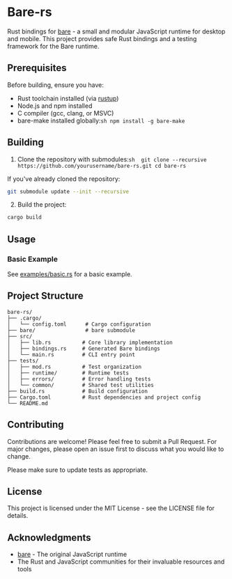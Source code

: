 # Bare-rs

Rust bindings for [bare](https://github.com/holepunchto/bare) - a small and modular JavaScript runtime for desktop and mobile. This project provides safe Rust bindings and a testing framework for the Bare runtime.

## Prerequisites

Before building, ensure you have:

- Rust toolchain installed (via [rustup](https://rustup.rs/))
- Node.js and npm installed
- C compiler (gcc, clang, or MSVC)
- bare-make installed globally:```sh
npm install -g bare-make```

## Building

1. Clone the repository with submodules:```sh 
git clone --recursive https://github.com/yourusername/bare-rs.git
cd bare-rs```

If you've already cloned the repository:
```sh
git submodule update --init --recursive
```

2. Build the project:
```sh
cargo build
```

## Usage

### Basic Example

See [examples/basic.rs](examples/basic.rs) for a basic example.

## Project Structure

```
bare-rs/
├── .cargo/
│   └── config.toml      # Cargo configuration
├── bare/                # bare submodule
├── src/
│   ├── lib.rs          # Core library implementation
│   ├── bindings.rs     # Generated Bare bindings
│   └── main.rs         # CLI entry point
├── tests/
│   ├── mod.rs          # Test organization
│   ├── runtime/        # Runtime tests
│   ├── errors/         # Error handling tests
│   └── common/         # Shared test utilities
├── build.rs            # Build configuration
├── Cargo.toml          # Rust dependencies and project config
└── README.md          
```

## Contributing

Contributions are welcome! Please feel free to submit a Pull Request. For major changes, please open an issue first to discuss what you would like to change.

Please make sure to update tests as appropriate.

## License

This project is licensed under the MIT License - see the LICENSE file for details.

## Acknowledgments

- [bare](https://github.com/holepunchto/bare) - The original JavaScript runtime
- The Rust and JavaScript communities for their invaluable resources and tools 



